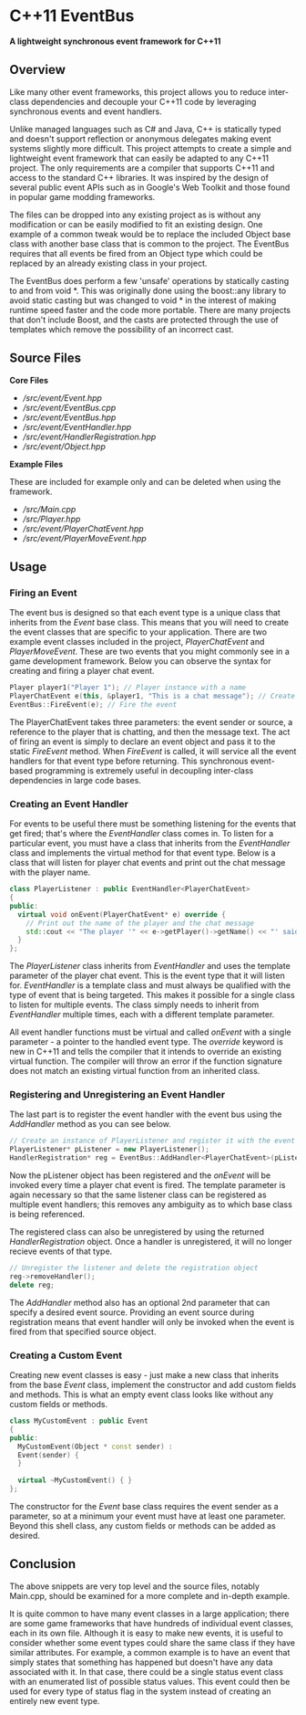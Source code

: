 # C++11 EventBus

**A lightweight synchronous event framework for C++11**

## Overview
Like many other event frameworks, this project allows you to reduce inter-class dependencies and decouple your C++11 code by leveraging synchronous events and event handlers.

Unlike managed languages such as C# and Java, C++ is statically typed and doesn't support reflection or anonymous delegates making event systems slightly more difficult. This project attempts to create a simple and lightweight event framework that can easily be adapted to any C++11 project. The only requirements are a compiler that supports C++11 and access to the standard C++ libraries. It was inspired by the design of several public event APIs such as in Google's Web Toolkit and those found in popular game modding frameworks.

The files can be dropped into any existing project as is without any modification or can be easily modified to fit an existing design. One example of a common tweak would be to replace the included Object base class with another base class that is common to the project. The EventBus requires that all events be fired from an Object type which could be replaced by an already existing class in your project.

The EventBus does perform a few 'unsafe' operations by statically casting to and from void *. This was originally done using the boost::any library to avoid static casting but was changed to void * in the interest of making runtime speed faster and the code more portable. There are many projects that don't include Boost, and the casts are protected through the use of templates which remove the possibility of an incorrect cast.

## Source Files
**Core Files**
* */src/event/Event.hpp*
* */src/event/EventBus.cpp*
* */src/event/EventBus.hpp*
* */src/event/EventHandler.hpp*
* */src/event/HandlerRegistration.hpp*
* */src/event/Object.hpp*

**Example Files**

These are included for example only and can be deleted when using the framework.
* */src/Main.cpp*
* */src/Player.hpp*
* */src/event/PlayerChatEvent.hpp*
* */src/event/PlayerMoveEvent.hpp*

## Usage
### Firing an Event

The event bus is designed so that each event type is a unique class that inherits from the *Event* base class. This means that you will need to create the event classes that are specific to your application. There are two example event classes included in the project, *PlayerChatEvent* and *PlayerMoveEvent*. These are two events that you might commonly see in a game development framework. Below you can observe the syntax for creating and firing a player chat event.

```c++
Player player1("Player 1"); // Player instance with a name
PlayerChatEvent e(this, &player1, "This is a chat message"); // Create the event object
EventBus::FireEvent(e); // Fire the event
```

The PlayerChatEvent takes three parameters: the event sender or source, a reference to the player that is chatting, and then the message text. The act of firing an event is simply to declare an event object and pass it to the static *FireEvent* method. When *FireEvent* is called, it will service all the event handlers for that event type before returning. This synchronous event-based programming is extremely useful in decoupling inter-class dependencies in large code bases.

### Creating an Event Handler

For events to be useful there must be something listening for the events that get fired; that's where the *EventHandler* class comes in. To listen for a particular event, you must have a class that inherits from the *EventHandler* class and implements the virtual method for that event type. Below is a class that will listen for player chat events and print out the chat message with the player name.

```c++
class PlayerListener : public EventHandler<PlayerChatEvent>
{
public:
  virtual void onEvent(PlayerChatEvent* e) override {
    // Print out the name of the player and the chat message
    std::cout << "The player '" << e->getPlayer()->getName() << "' said " << e->getMessage();
  }
};
```

The *PlayerListener* class inherits from *EventHandler* and uses the template parameter of the player chat event. This is the event type that it will listen for. *EventHandler* is a template class and must always be qualified with the type of event that is being targeted. This makes it possible for a single class to listen for multiple events. The class simply needs to inherit from *EventHandler* multiple times, each with a different template parameter.

All event handler functions must be virtual and called *onEvent* with a single parameter - a pointer to the handled event type. The *override* keyword is new in C++11 and tells the compiler that it intends to override an existing virtual function. The compiler will throw an error if the function signature does not match an existing virtual function from an inherited class.

### Registering and Unregistering an Event Handler

The last part is to register the event handler with the event bus using the *AddHandler* method as you can see below.

```c++
// Create an instance of PlayerListener and register it with the event bus
PlayerListener* pListener = new PlayerListener();
HandlerRegistration* reg = EventBus::AddHandler<PlayerChatEvent>(pListener);
```
    
Now the pListener object has been registered and the *onEvent* will be invoked every time a player chat event is fired. The template parameter is again necessary so that the same listener class can be registered as multiple event handlers; this removes any ambiguity as to which base class is being referenced.

The registered class can also be unregistered by using the returned *HandlerRegistration* object. Once a handler is unregistered, it will no longer recieve events of that type.

```c++
// Unregister the listener and delete the registration object
reg->removeHandler();
delete reg;
```

The *AddHandler* method also has an optional 2nd parameter that can specify a desired event source. Providing an event source during registration means that event handler will only be invoked when the event is fired from that specified source object.

### Creating a Custom Event

Creating new event classes is easy - just make a new class that inherits from the base *Event* class, implement the constructor and add custom fields and methods. This is what an empty event class looks like without any custom fields or methods.

```c++
class MyCustomEvent : public Event
{
public:
  MyCustomEvent(Object * const sender) :
  Event(sender) {
  }
  
  virtual ~MyCustomEvent() { }
};
```

The constructor for the *Event* base class requires the event sender as a parameter, so at a minimum your event must have at least one parameter. Beyond this shell class, any custom fields or methods can be added as desired. 


## Conclusion

The above snippets are very top level and the source files, notably Main.cpp, should be examined for a more complete and in-depth example.

It is quite common to have many event classes in a large application; there are some game frameworks that have hundreds of individual event classes, each in its own file. Although it is easy to make new events, it is useful to consider whether some event types could share the same class if they have similar attributes. For example, a common example is to have an event that simply states that something has happened but doesn't have any data associated with it. In that case, there could be a single status event class with an enumerated list of possible status values. This event could then be used for every type of status flag in the system instead of creating an entirely new event type.


